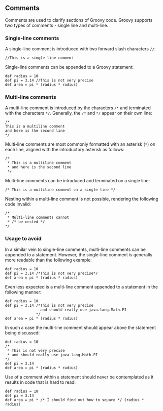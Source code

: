 ## Comments

Comments are used to clarify sections of Groovy code. Groovy supports two types of comments - single line and multi-line. 

### Single-line comments
A single-line comment is introduced with two forward slash characters `//`:

    //This is a single-line comment
    
Single-line comments can be appended to a Groovy statement:

    def radius = 10
    def pi = 3.14 //This is not very precise
    def area = pi * (radius * radius)

### Multi-line comments
    
A multi-line comment is introduced by the characters `/*` and terminated with the characters `*/`. Generally, the `/*` and `*/` appear on their own line:

    /*
    This is a multiline comment
    and here is the second line
    */

Multi-line comments are most commonly formatted with an asterisk (`*`) on each line, aligned with the introductory asterisk as follows:

    /*
     * This is a multiline comment
     * and here is the second line
     */

Multi-line comments can be introduced and terminated on a single line:

    /* This is a multiline comment on a single line */

Nesting within a multi-line comment is not possible, rendering the following code invalid:

    /*
     * Multi-line comments cannot 
     * /* be nested */
    */
    
### Usage to avoid    
In a similar vein to single-line comments, multi-line comments can be appended to a statement. However, the single-line comment is generally more readable than the following example:

    def radius = 10
    def pi = 3.14 /*This is not very precise*/
    def area = pi * (radius * radius)
    
Even less expected is a multi-line comment appended to a statement in the following manner:

    def radius = 10
    def pi = 3.14 /*This is not very precise
                    and should really use java.lang.Math.PI
                  */
    def area = pi * (radius * radius)
    
In such a case the multi-line comment should appear above the statement being discussed:

    def radius = 10
    /*
     * This is not very precise
     * and should really use java.lang.Math.PI
    */
    def pi = 3.14 
    def area = pi * (radius * radius)    
    
Use of a comment within a statement should never be contemplated as it results in code that is hard to read:

    def radius = 10
    def pi = 3.14
    def area = pi * /* I should find out how to square */ (radius * radius)